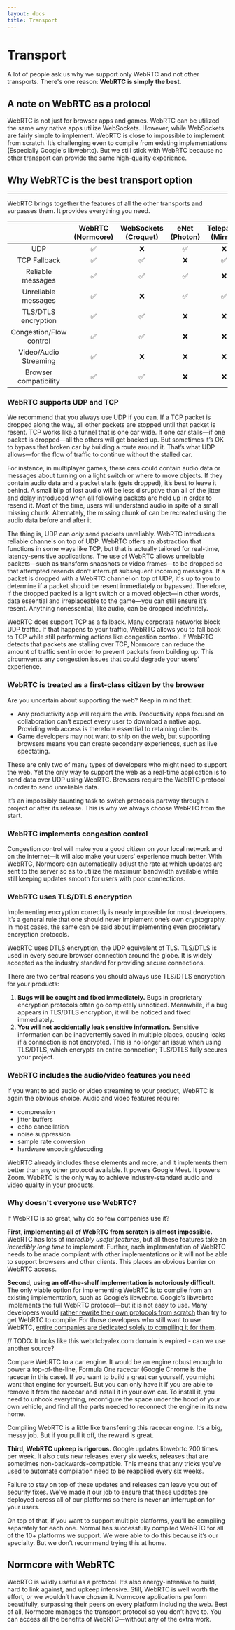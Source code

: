 ```yaml
---
layout: docs
title: Transport
---
```

# Transport
A lot of people ask us why we support only WebRTC and not other transports. There's one reason: **WebRTC is simply the best**.

## A note on WebRTC as a protocol
WebRTC is not just for browser apps and games. WebRTC can be utilized the same way native apps utilize WebSockets. However, while WebSockets are fairly simple to implement. WebRTC is close to impossible to implement from scratch. It’s challenging even to compile from existing implementations (Especially Google's libwebrtc). But we still stick with WebRTC because no other transport can provide the same high-quality experience.

## Why WebRTC is the best transport option
***
WebRTC brings together the features of all the other transports and surpasses them. It provides everything you need.

|                         | WebRTC (Normcore) | WebSockets (Croquet) | eNet (Photon) | Telepathy (Mirror) | kcp2k (Mirror) |
|:-----------------------:|:-----------------:|:--------------------:|:-------------:|:------------------:|:--------------:|
| UDP                     | ✅                | ❌                    | ✅            | ❌                 | ✅              |
| TCP Fallback            | ✅                | ✅                    | ❌            | ✅                 | ❌              |
| Reliable messages       | ✅                | ✅                    | ✅            | ❌                 | ✅              |
| Unreliable messages     | ✅                | ❌                    | ✅            | ✅                 | ✅              |
| TLS/DTLS encryption     | ✅                | ✅                    | ❌            | ❌                 | ❌              |
| Congestion/Flow control | ✅                | ✅                    | ❌            | ❌                 | ✅              |
| Video/Audio Streaming   | ✅                | ❌                    | ❌            | ❌                 | ❌              |
| Browser compatibility   | ✅                | ✅                    | ❌            | ❌                 | ❌              |


### WebRTC supports UDP and TCP
We recommend that you always use UDP if you can. If a TCP packet is dropped along the way, all other packets are stopped until that packet is resent. TCP works like a tunnel that is one car wide. If one car stalls—if one packet is dropped—all the others will get backed up. But sometimes it’s OK to bypass that broken car by building a route around it. That’s what UDP allows—for the flow of traffic to continue without the stalled car. 

For instance, in multiplayer games, these cars could contain audio data or messages about turning on a light switch or where to move objects. If they contain audio data and a packet stalls (gets dropped), it’s best to leave it behind. A small blip of lost audio will be less disruptive than all of the jitter and delay introduced when all following packets are held up in order to resend it. Most of the time, users will understand audio in spite of a small missing chunk. Alternately, the missing chunk of can be recreated using the audio data before and after it.

The thing is, UDP can *only* send packets unreliably. WebRTC introduces reliable channels on top of UDP. WebRTC offers an abstraction that functions in some ways like TCP, but that is actually tailored for real-time, latency-sensitive applications. The use of WebRTC allows unreliable packets—such as transform snapshots or video frames—to be dropped so that attempted resends don't interrupt subsequent incoming messages. 
If a packet is dropped with a WebRTC channel on top of UDP, it's up to you to determine if a packet should be resent immediately or bypassed. Therefore, if the dropped packed is a light switch or a moved object—in other words, data essential and irreplaceable to the game—you can still ensure it’s resent. Anything nonessential, like audio, can be dropped indefinitely.

WebRTC does support TCP as a fallback. Many corporate networks block UDP traffic. If that happens to your traffic, WebRTC allows you to fall back to TCP while still performing actions like congestion control. If WebRTC detects that packets are stalling over TCP, Normcore can reduce the amount of traffic sent in order to prevent packets from building up. This circumvents any congestion issues that could degrade your users’ experience.

### WebRTC is treated as a first-class citizen by the browser
Are you uncertain about supporting the web? Keep in mind that:

* Any productivity app will require the web. Productivity apps focused on collaboration can’t expect every user to download a native app. Providing web access is therefore essential to retaining clients.
* Game developers may not want to ship on the web, but supporting browsers means you can create secondary experiences, such as live spectating.

These are only two of many types of developers who might need to support the web. Yet the only way to support the web as a real-time application is to send data over UDP using WebRTC. Browsers require the WebRTC protocol in order to send unreliable data. 

It’s an impossibly daunting task to switch protocols partway through a project or after its release. This is why we always choose WebRTC from the start.

### WebRTC implements congestion control
Congestion control will make you a good citizen on your local network and on the internet—it will also make your users’ experience much better. With WebRTC, Normcore can automatically adjust the rate at which updates are sent to the server so as to utilize the maximum bandwidth available while still keeping updates smooth for users with poor connections.

### WebRTC uses TLS/DTLS encryption
Implementing encryption correctly is nearly impossible for most developers. It’s a general rule that one should never implement one’s own cryptography. In most cases, the same can be said about implementing even proprietary encryption protocols.  

WebRTC uses DTLS encryption, the UDP equivalent of TLS. TLS/DTLS is used in every secure browser connection around the globe. It is widely accepted as the industry standard for providing secure connections.

There are two central reasons you should always use TLS/DTLS encryption for your products:

1. **Bugs will be caught and fixed immediately.** Bugs in proprietary encryption protocols often go completely unnoticed. Meanwhile, if a bug appears in TLS/DTLS encryption, it will be noticed and fixed immediately.
2. **You will not accidentally leak sensitive information.** Sensitive information can be inadvertently saved in multiple places, causing leaks if a connection is not encrypted. This is no longer an issue when using TLS/DTLS, which encrypts an entire connection; TLS/DTLS fully secures your project.

### WebRTC includes the audio/video features you need
If you want to add audio or video streaming to your product, WebRTC is again the obvious choice. Audio and video features require:

* compression
* jitter buffers
* echo cancellation
* noise suppression
* sample rate conversion
* hardware encoding/decoding 

WebRTC already includes these elements and more, and it implements them better than any other protocol available. It powers Google Meet. It powers Zoom. WebRTC is the only way to achieve industry-standard audio and video quality in your products. 

### Why doesn't everyone use WebRTC?
If WebRTC is so great, why do so few companies use it?

**First, implementing all of WebRTC from scratch is almost impossible.** WebRTC has lots of *incredibly useful features*, but all these features take an *incredibly long time* to implement. Further, each implementation of WebRTC needs to be made compliant with other implementations or it will not be able to support browsers and other clients. This places an obvious barrier on WebRTC access.

**Second, using an off-the-shelf implementation is notoriously difficult.** The only viable option for implementing WebRTC is to compile from an existing implementation, such as Google’s libwebrtc. Google’s libwebrtc implements the full WebRTC protocol—but it is not easy to use. Many developers would [rather rewrite their own protocols from scratch](https://gafferongames.com/post/why_cant_i_send_udp_packets_from_a_browser/) than try to get WebRTC to compile. For those developers who still want to use WebRTC, [entire companies are dedicated solely to compiling it for them](https://webrtcbydralex.com/index.php/2018/10/14/libwebrtc-is-open-source-how-hard-can-it-be/). 

// TODO: It looks like this webrtcbyalex.com domain is expired - can we use another source?

Compare WebRTC to a car engine. It would be an engine robust enough to power a top-of-the-line, Formula One racecar (Google Chrome is the racecar in this case). If you want to build a great car yourself, you might want that engine for yourself. But you can only have it if you are able to remove it from the racecar and install it in your own car. To install it, you need to unhook everything, reconfigure the space under the hood of your own vehicle, and find all the parts needed to reconnect the engine in its new home. 

Compiling WebRTC is a little like transferring this racecar engine. It’s a big, messy job. But if you pull it off, the reward is great.

**Third, WebRTC upkeep is rigorous.** Google updates libwebrtc 200 times per week. It also cuts new releases every six weeks, releases that are sometimes non-backwards-compatible. This means that any tricks you’ve used to automate compilation need to be reapplied every six weeks. 

Failure to stay on top of these updates and releases can leave you out of security fixes. We’ve made it our job to ensure that these updates are deployed across all of our platforms so there is never an interruption for your users. 

On top of that, if you want to support multiple platforms, you’ll be compiling separately for each one. Normal has successfully compiled WebRTC for all of the 10+ platforms we support. We were able to do this because it’s our specialty. But we don’t recommend trying this at home.

## Normcore with WebRTC
WebRTC is wildly useful as a protocol. It’s also energy-intensive to build, hard to link against, and upkeep intensive. Still, WebRTC is well worth the effort, or we wouldn’t have chosen it. Normcore applications perform beautifully, surpassing their peers on every platform including the web. Best of all, Normcore manages the transport protocol so you don’t have to. You can access all the benefits of WebRTC—without any of the extra work.
